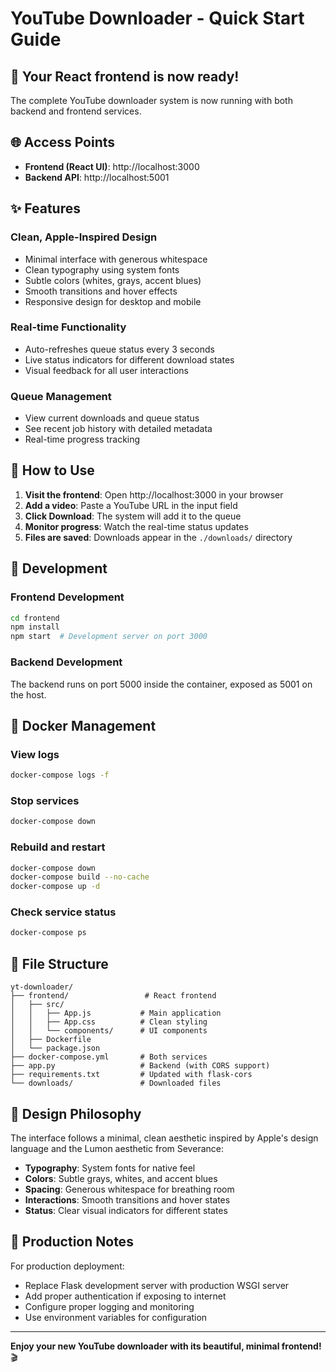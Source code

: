 # YouTube Downloader - Quick Start Guide

## 🎉 Your React frontend is now ready!

The complete YouTube downloader system is now running with both backend and frontend services.

## 🌐 Access Points

- **Frontend (React UI)**: http://localhost:3000
- **Backend API**: http://localhost:5001

## ✨ Features

### Clean, Apple-Inspired Design
- Minimal interface with generous whitespace
- Clean typography using system fonts
- Subtle colors (whites, grays, accent blues)
- Smooth transitions and hover effects
- Responsive design for desktop and mobile

### Real-time Functionality
- Auto-refreshes queue status every 3 seconds
- Live status indicators for different download states
- Visual feedback for all user interactions

### Queue Management
- View current downloads and queue status
- See recent job history with detailed metadata
- Real-time progress tracking

## 🎯 How to Use

1. **Visit the frontend**: Open http://localhost:3000 in your browser
2. **Add a video**: Paste a YouTube URL in the input field
3. **Click Download**: The system will add it to the queue
4. **Monitor progress**: Watch the real-time status updates
5. **Files are saved**: Downloads appear in the `./downloads/` directory

## 🔧 Development

### Frontend Development
```bash
cd frontend
npm install
npm start  # Development server on port 3000
```

### Backend Development
The backend runs on port 5000 inside the container, exposed as 5001 on the host.

## 🐳 Docker Management

### View logs
```bash
docker-compose logs -f
```

### Stop services
```bash
docker-compose down
```

### Rebuild and restart
```bash
docker-compose down
docker-compose build --no-cache
docker-compose up -d
```

### Check service status
```bash
docker-compose ps
```

## 📁 File Structure

```
yt-downloader/
├── frontend/                 # React frontend
│   ├── src/
│   │   ├── App.js           # Main application
│   │   ├── App.css          # Clean styling
│   │   └── components/      # UI components
│   ├── Dockerfile
│   └── package.json
├── docker-compose.yml       # Both services
├── app.py                   # Backend (with CORS support)
├── requirements.txt         # Updated with flask-cors
└── downloads/               # Downloaded files
```

## 🎨 Design Philosophy

The interface follows a minimal, clean aesthetic inspired by Apple's design language and the Lumon aesthetic from Severance:

- **Typography**: System fonts for native feel
- **Colors**: Subtle grays, whites, and accent blues
- **Spacing**: Generous whitespace for breathing room
- **Interactions**: Smooth transitions and hover states
- **Status**: Clear visual indicators for different states

## 🚀 Production Notes

For production deployment:
- Replace Flask development server with production WSGI server
- Add proper authentication if exposing to internet
- Configure proper logging and monitoring
- Use environment variables for configuration

---

**Enjoy your new YouTube downloader with its beautiful, minimal frontend!** 🎬